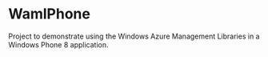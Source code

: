 WamlPhone
=========

Project to demonstrate using the Windows Azure Management Libraries in a Windows Phone 8 application. 
